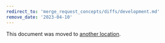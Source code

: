 ```yaml
---
redirect_to: 'merge_request_concepts/diffs/development.md'
remove_date: '2023-04-10'
---
```


This document was moved to [another location](merge_request_concepts/diffs/development.md).

<!-- This redirect file can be deleted after <2023-04-10>. -->
<!-- Redirects that point to other docs in the same project expire in three months. -->
<!-- Redirects that point to docs in a different project or site (for example, link is not relative and starts with `https:`) expire in one year. -->
<!-- Before deletion, see: https://docs.gitlab.com/ee/development/documentation/redirects.html -->
